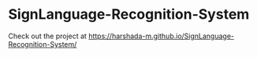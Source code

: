 # SignLanguage-Recognition-System


Check out the project at https://harshada-m.github.io/SignLanguage-Recognition-System/
